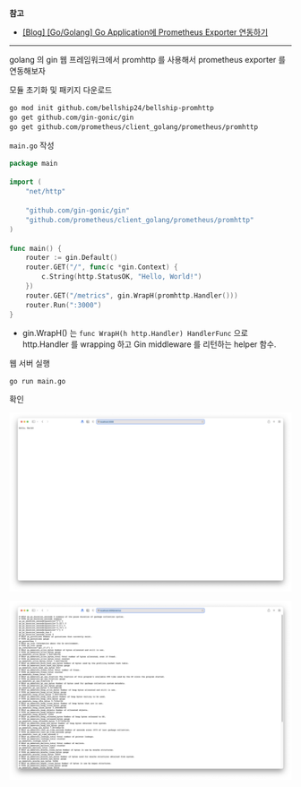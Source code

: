 **참고**

- [[Blog] [Go/Golang] Go Application에 Prometheus Exporter 연동하기](https://wookiist.dev/108#recentComments)

---

golang 의 gin 웹 프레임워크에서 promhttp 를 사용해서 prometheus exporter 를 연동해보자

모듈 초기화 및 패키지 다운로드

```bash
go mod init github.com/bellship24/bellship-promhttp
go get github.com/gin-gonic/gin
go get github.com/prometheus/client_golang/prometheus/promhttp
```

`main.go` 작성

```go
package main

import (
	"net/http"

	"github.com/gin-gonic/gin"
	"github.com/prometheus/client_golang/prometheus/promhttp"
)

func main() {
	router := gin.Default()
	router.GET("/", func(c *gin.Context) {
		c.String(http.StatusOK, "Hello, World!")
	})
	router.GET("/metrics", gin.WrapH(promhttp.Handler()))
	router.Run(":3000")
}
```

- gin.WrapH() 는 `func WrapH(h http.Handler) HandlerFunc` 으로 http.Handler 를 wrapping 하고 Gin middleware 를 리턴하는 helper 함수.

웹 서버 실행

```bash
go run main.go
```

확인

![](/.uploads/2022-01-11-11-37-45.png)

![](/.uploads/2022-01-11-11-38-15.png)